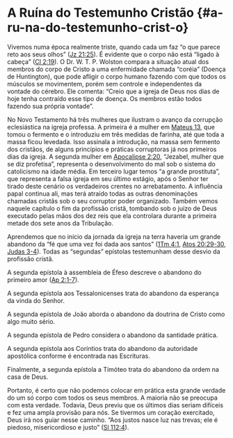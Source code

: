 # A Ruína do Testemunho Cristão {#a-ru-na-do-testemunho-crist-o}

Vivemos numa época realmente triste, quando cada um faz “o que parece reto aos seus olhos” ([Jz 21:25](http://bibliaonline.com.br/acf/jz/21/25)). É evidente que o corpo não está “ligado à cabeça” ([Cl 2:19](http://bibliaonline.com.br/acf/cl/2/19)). O Dr. W. T. P. Wolston compara a situação atual dos membros do corpo de Cristo a uma enfermidade chamada “coréia” (Doença de Huntington), que pode afligir o corpo humano fazendo com que todos os músculos se movimentem, porém sem controle e independentes da vontade do cérebro. Ele comenta: “Creio que a igreja de Deus nos dias de hoje tenha contraído esse tipo de doença. Os membros estão todos fazendo sua própria vontade”.

No Novo Testamento há três mulheres que ilustram o avanço da corrupção eclesiástica na igreja professa. A primeira é a mulher em [Mateus 13](http://bibliaonline.com.br/acf/mt/13), que tomou o fermento e o introduziu em três medidas de farinha, até que toda a massa ficou levedada. Isso assinala a introdução, na massa sem fermento dos cristãos, de alguns princípios e práticas corruptoras já nos primeiros dias da igreja. A segunda mulher em [Apocalipse 2:20](http://bibliaonline.com.br/acf/ap/2/20), “Jezabel, mulher que se diz profetisa”, representa o desenvolvimento do mal sob o sistema do catolicismo na idade média. Em terceiro lugar temos “a grande prostituta”, que representa a falsa igreja em seu último estágio, após o Senhor ter tirado deste cenário os verdadeiros crentes no arrebatamento. A influência papal continua ali, mas terá atraído todas as outras denominações chamadas cristãs sob o seu corruptor poder organizado. Também vemos naquele capítulo o fim da profissão cristã, tombando sob o juízo de Deus executado pelas mãos dos dez reis que ela controlara durante a primeira metade dos sete anos da Tribulação.

Aprendemos que no início da jornada da igreja na terra haveria um grande abandono da “fé que uma vez foi dada aos santos” ([1Tm 4:1](http://bibliaonline.com.br/acf/1tm/4/1), [Atos 20:29-30](http://bibliaonline.com.br/acf/atos/20/29-30), [Judas 3-4](http://bibliaonline.com.br/acf/jd/3/-4)). Todas as “segundas” epístolas testemunham desse desvio da profissão cristã.

A segunda epístola à assembleia de Éfeso descreve o abandono do primeiro amor ([Ap 2:1-7](http://bibliaonline.com.br/acf/ap/2/1-7)).

A segunda epístola aos Tessalonicenses trata do abandono da esperança da vinda do Senhor.

A segunda epístola de João aborda o abandono da doutrina de Cristo como algo muito sério.

A segunda epístola de Pedro considera o abandono da santidade prática.

A segunda epístola aos Coríntios trata do abandono da autoridade apostólica conforme é encontrada nas Escrituras.

Finalmente, a segunda epístola a Timóteo trata do abandono da ordem na casa de Deus.

Portanto, é certo que não podemos colocar em prática esta grande verdade do um só corpo com todos os seus membros. A maioria não se preocupa com esta verdade. Todavia, Deus previu que os últimos dias seriam difíceis e fez uma ampla provisão para nós. Se tivermos um coração exercitado, Deus irá nos guiar nesse caminho. “Aos justos nasce luz nas trevas; ele é piedoso, misericordioso e justo” ([Sl 112:4](http://bibliaonline.com.br/acf/sl/112/4)).